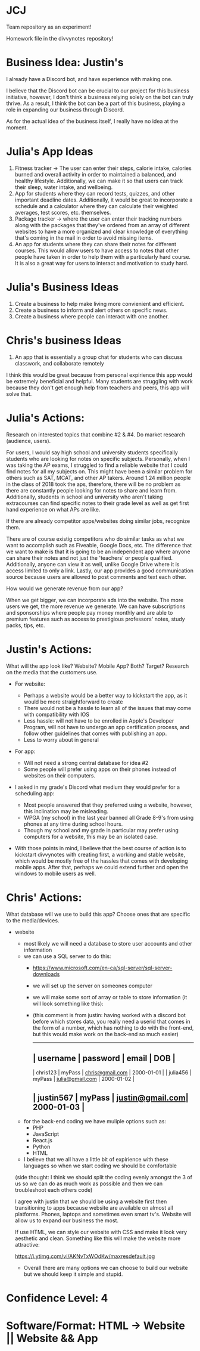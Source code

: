 # JCJ
Team repository as an experiment!



Homework file in the divvynotes repository!

# Business Idea: Justin's

 I already have a Discord bot, and have experience with making one.

I believe that the Discord bot can be crucial to our project for this business initiative, however, I don't think a business relying solely on the bot can truly thrive. As a result, I think the bot can be a part of this business, playing a role in expanding our business through Discord.

As for the actual idea of the business itself, I really have no idea at the moment.

# Julia's App Ideas
1. Fitness tracker -> The user can enter their steps, calorie intake, calories burned and overall activity in order to maintained a balanced, and healthy lifestyle. Additionally, we can make it so that users can track their sleep, water intake, and wellbeing.
2. App for students where they can record tests, quizzes, and other important deadline dates. Additionally, it would be great to incorporate a schedule and a calculator where they can calculate their weighted averages, test scores, etc. themselves.
3. Package tracker -> where the user can enter their tracking numbers along with the packages that they've ordered from an array of different websites to have a more organized and clear knowledge of everything that's coming in the mail in order to avoid missing items.
4. An app for students where they can share their notes for different courses. This would allow users to have access to notes that other people have taken in order to help them with a particularly hard course. It is also a great way for users to interact and motivation to study hard.
# Julia's Business Ideas
1. Create a business to help make living more convienient and efficient.
2. Create a business to inform and alert others on specific news.
3. Create a business where people can interact with one another.

# Chris's business Ideas
1. An app that is essentially a group chat for students who can discuss classwork, and collaborate remotely

I think this would be great because from personal expirience this app would be extremely beneficial and helpful. Many students are struggling with work because they don't get enough help from teachers and peers, this app will solve that.



# Julia's Actions:

Research on interested topics that combine #2 & #4. Do market research (audience, users). 

For users, I would say high school and university students specifically students who are looking for notes on specific subjects. Personally, when I was taking the AP exams, I struggled to find a reliable website that I could find notes for all my subjects on. This might have been a similar problem for others such as SAT, MCAT, and other AP takers. Around 1.24 million people in the class of 2018 took the aps, therefore, there will be no problem as there are constantly people looking for notes to share and learn from. Additionally, students in school and university who aren't taking extracourses can find specific notes to their grade level as well as get first hand experience on what APs are like.

If there are already competitor apps/websites doing similar jobs, recognize them.

There are of course existig competitors who do similar tasks as what we want to accomplish such as Fiveable, Google Docs, etc. The difference that we want to make is that it is going to be an independent app where anyone can share their notes and not just the 'teachers' or people qualified. Additionally, anyone can view it as well, unlike Google Drive where it is access limited to only a link. Lastly, our app provides a good communication source because users are allowed to post comments and text each other.

How would we generate revenue from our app?

When we get bigger, we can incorporate ads into the website. The more users we get, the more revenue we generate. We can have subscriptions and sponsorships where people pay money monthly and are able to premium features such as access to prestigious professors' notes, study packs, tips, etc.

# Justin's Actions:

What will the app look like? Website? Mobile App? Both? Target? Research on the media that the customers use.

- For website:
  - Perhaps a website would be a better way to kickstart the app, as it would be more straightforward to create
  - There would not be a hassle to learn all of the issues that may come with compatibility with IOS
  - Less hassle: will not have to be enrolled in Apple's Developer Program, will not have to undergo an app certification process, and follow other guidelines that comes with publishing an app.
  - Less to worry about in general
- For app:
  - Will not need a strong central database for idea #2
  - Some people will prefer using apps on their phones instead of websites on their computers.

- I asked in my grade's Discord what medium they would prefer for a scheduling app:
  - Most people answered that they preferred using a website, however, this inclination may be misleading.
  - WPGA (my school) in the last year banned all Grade 8-9's from using phones at any time during school hours.
  - Though my school and my grade in particular may prefer using computers for a website, this may be an isolated case.
- With those points in mind, I believe that the best course of action is to kickstart divvynotes with creating first, a working and stable website, which would be mostly free of the hassles that comes with developing mobile apps. After that, perhaps we could extend further and open the windows to mobile users as well.



# Chris' Actions:

What database will we use to build this app? Choose ones that are specific to the media/devices.

- website
  - most likely we will need a database to store user accounts and other information
  - we can use a SQL server to do this:
    - https://www.microsoft.com/en-ca/sql-server/sql-server-downloads
    
    - we will set up the server on someones computer

    - we will make some sort of array or table to store information (it will look something like this):
    
    - (this comment is from justin: having worked with a discord bot before which stores data, you really need a userid that comes in the form of a number, which has nothing to do with the front-end, but this would make work on the back-end so much easier)
    
      -------------------------------------------------------------------
      |   username    |    password    |      email      |      DOB     |
      -------------------------------------------------------------------
      |    chris123   |     myPass     | chris@gmail.com |  2000-01-01  |
      |    julia456   |     myPass     | julia@gmail.com |  2000-01-02  |
      
      |   justin567   |     myPass     | justin@gmail.com|  2000-01-03  |
      -------------------------------------------------------------------
  - for the back-end coding we have muliple options such as:
    - PHP
    - JavaScript
    - React.js
    - Python
    - HTML
  - I believe that we all have a little bit of expirience with these languages so when we start coding we should be comfortable
  
  (side thought: I think we should split the coding evenly amongst the 3 of us so we can do as much work as possible and then we can troubleshoot each others code)
  
  I agree with justin that we should be using a website first then transitioning to apps because website are available on almost all platforms. Phones, laptops and sometimes even smart tv's. Website will allow us to expand our business the most.
  
  If use HTML, we can style our website with CSS and make it look very aesthetic and clean. Something like this will make the website more attractive:
  
  https://i.ytimg.com/vi/AKNvTxWOdKw/maxresdefault.jpg
  
  - Overall there are many options we can choose to build our website but we should keep it simple and stupid.



# Confidence Level: 4

# Software/Format: HTML -> Website || Website && App







